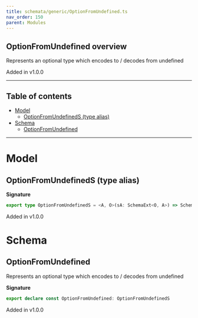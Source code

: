 ```yaml
---
title: schemata/generic/OptionFromUndefined.ts
nav_order: 150
parent: Modules
---
```


## OptionFromUndefined overview

Represents an optional type which encodes to / decodes from undefined

Added in v1.0.0

---

<h2 class="text-delta">Table of contents</h2>

- [Model](#model)
  - [OptionFromUndefinedS (type alias)](#optionfromundefineds-type-alias)
- [Schema](#schema)
  - [OptionFromUndefined](#optionfromundefined)

---

# Model

## OptionFromUndefinedS (type alias)

**Signature**

```ts
export type OptionFromUndefinedS = <A, O>(sA: SchemaExt<O, A>) => SchemaExt<O | undefined, O.Option<A>>
```

Added in v1.0.0

# Schema

## OptionFromUndefined

Represents an optional type which encodes to / decodes from undefined

**Signature**

```ts
export declare const OptionFromUndefined: OptionFromUndefinedS
```

Added in v1.0.0
